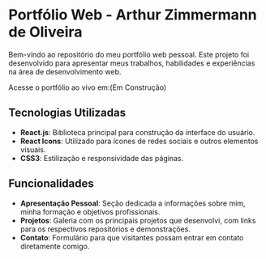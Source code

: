 # Portfólio Web - Arthur Zimmermann de Oliveira

Bem-vindo ao repositório do meu portfólio web pessoal. Este projeto foi desenvolvido para apresentar meus trabalhos, habilidades e experiências na área de desenvolvimento web.

Acesse o portfólio ao vivo em:(Em Construção)

## Tecnologias Utilizadas

- **React.js**: Biblioteca principal para construção da interface do usuário.
- **React Icons**: Utilizado para ícones de redes sociais e outros elementos visuais.
- **CSS3**: Estilização e responsividade das páginas.

## Funcionalidades

- **Apresentação Pessoal**: Seção dedicada a informações sobre mim, minha formação e objetivos profissionais.
- **Projetos**: Galeria com os principais projetos que desenvolvi, com links para os respectivos repositórios e demonstrações.
- **Contato**: Formulário para que visitantes possam entrar em contato diretamente comigo.
